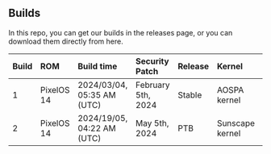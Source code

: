 ## Builds

In this repo, you can get our builds in the releases page, or you can download them directly from here.

| Build | ROM               | Build time                           | Security Patch      | Release | Kernel           | Download |
| ----- |:----------------- |:------------------------------------ |:------------------- |:------- |:---------------- |:-------- |
|   1   | PixelOS 14        | 2024/03/04, 05:35 AM (UTC)           | February 5th, 2024  | Stable  | AOSPA kernel     | [Link](https://github.com/sunscape-stuff/builds/releases/download/pixelos-20240304-0535/PixelOS_surya-14.0-20240304-0535.zip)     |
|   2   | PixelOS 14        | 2024/19/05, 04:22 AM (UTC)           | May 5th, 2024       | PTB     | Sunscape kernel  | [Link](https://github.com/sunscape-stuff/builds/releases/download/pixelos-20240520-0422/PixelOS_surya-14.0-20240520-0422.zip)     | 